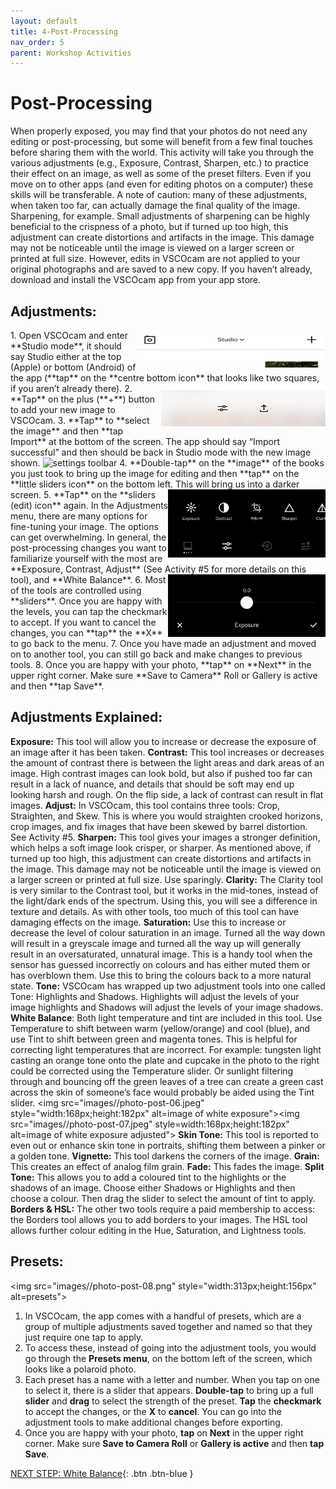 ```yaml
---
layout: default
title: 4-Post-Processing
nav_order: 5
parent: Workshop Activities
---
```

# Post-Processing
When properly exposed, you may find that your photos do not need any editing or post-processing, but some will benefit from a few final touches before sharing them with the world. This activity will take you through the various adjustments (e.g., Exposure, Contrast,  Sharpen, etc.) to practice their effect on an image, as well as some of the preset filters. Even if you move on to other apps (and even for editing photos on a computer) these skills will be transferable. A note of caution: many of these adjustments, when taken too far, can actually damage the final quality of the image. Sharpening, for example. Small adjustments of sharpening can be highly beneficial to the crispness of a photo, but if turned up too high, this adjustment can create distortions and artifacts in the image. This damage may not be noticeable until the image is viewed on a larger screen or printed at full size. However,  edits in VSCOcam are not applied to your original photographs and are saved to a new copy. If you haven’t already, download and install the VSCOcam app from your app store.

## Adjustments:
<img src="images//photo-post-01.jpeg" style="float:right;width:302px;height:60px" alt=studio mode toolbar>
1. Open VSCOcam and enter **Studio mode**, it should say Studio either at the top (Apple) or bottom (Android) of the app (**tap** on the **centre bottom icon** that looks like two squares, if you aren’t already there). 
<img src="images//photo-post-02.jpeg" style="float:right;width:263px;height:69px" alt=settings toolbar>
2. **Tap** on the plus (**+**) button to add your new image to VSCOcam. 
3. **Tap** to **select the image** and then **tap Import** at the bottom of the screen. The app should say “Import successful” and then should be back in Studio mode with the new image shown. 
<img src="images//photo-post-03.jpeg" style="float right" alt="settings toolbar">
4. **Double-tap** on the **image** of the books you just took to bring up the image for editing and then **tap** on the **little sliders icon** on the bottom left. This will bring us into a darker screen. 
<img src="images//photo-post-04.jpeg" style="float:right;width:252px;height:109px" alt=studio mode toolbar>
5. **Tap** on the **sliders (edit) icon** again. In the Adjustments menu, there are many options for fine-tuning your image. The options can get overwhelming. In general, the post-processing changes you want to familiarize yourself with the most are **Exposure, Contrast, Adjust** (See Activity #5 for more details on this tool), and **White Balance**. 
<img src="images//photo-post-05.jpeg" style="float:right;width:252px;height:100px" alt=studio mode toolbar>
6. Most of the tools are controlled using **sliders**. Once you are happy with the levels, you can tap the checkmark to accept. If you want to cancel the changes, you can **tap** the **X** to go back to the menu.
7. Once you have made an adjustment and moved on to another tool, you can still go back and make changes to previous tools. 
8. Once you are happy with your photo, **tap** on **Next** in the upper right corner. Make sure **Save to Camera** Roll or Gallery is active and then **tap Save**.

## Adjustments Explained: 
**Exposure:** This tool will allow you to increase or decrease the exposure of an image after it has been taken.
**Contrast:** This tool increases or decreases the amount of contrast there is between the light areas and dark areas of an image. High contrast images can look bold, but also if pushed too far can result in a lack of nuance, and details that should be soft may end up looking harsh and rough. On the flip side, a lack of contrast can result in flat images. 
**Adjust:** In VSCOcam, this tool contains three tools: Crop, Straighten, and Skew. This is where you would straighten crooked horizons, crop images, and fix images that have been skewed by barrel distortion. See Activity #5. 
**Sharpen:** This tool gives your images a stronger definition, which helps a soft image look crisper, or sharper. As mentioned above, if turned up too high, this adjustment can create distortions and artifacts in the image. This damage may not be noticeable until the image is viewed on a larger screen or printed at full size. Use sparingly.
**Clarity:** The Clarity tool is very similar to the Contrast tool, but it works in the mid-tones, instead of the light/dark ends of the spectrum. Using this, you will see a difference in texture and details. As with other tools, too much of this tool can have damaging effects on the image. 
**Saturation:** Use this to increase or decrease the level of colour saturation in an image. Turned all the way down will result in a greyscale image and turned all the way up will generally result in an oversaturated, unnatural image. This is a handy tool when the sensor has guessed incorrectly on colours and has either muted them or has overblown them. Use this to bring the colours back to a more natural state. 
**Tone:** VSCOcam has wrapped up two adjustment  tools into one called Tone: Highlights and Shadows. Highlights will adjust the levels of your image highlights and Shadows will adjust the levels of your image shadows.
**White Balance**: Both light temperature and tint are included in this tool. Use Temperature to shift between warm (yellow/orange) and cool (blue), and use Tint to shift between green and magenta tones. This is helpful for correcting light temperatures that are incorrect. For example: tungsten light casting an orange tone onto the plate and cupcake in the photo to the right could be corrected using the Temperature slider. Or sunlight filtering through and bouncing off the green leaves of a tree can create a green cast across the skin of someone’s face would probably be aided using the Tint slider.
<img src="images//photo-post-06.jpeg" style="width:168px;height:182px" alt=image of white exposure"><img src="images//photo-post-07.jpeg" style=width:168px;height:182px" alt=image of white exposure adjusted">
**Skin Tone:** This tool is reported to even out or enhance skin tone in portraits, shifting them between a pinker or a golden tone. 
**Vignette:** This tool darkens the corners of the image. 
**Grain:** This creates an effect of analog film grain. 
**Fade:** This fades the image.
**Split Tone:** This allows you to add a coloured tint to the highlights or the shadows of an image. Choose either Shadows or Highlights and then choose a colour. Then drag the slider to select the amount of tint to apply. 
**Borders & HSL:** The other two tools require a paid membership to access: the Borders tool allows you to add borders to your images. The HSL tool allows further colour editing in the Hue, Saturation, and Lightness tools. 

## Presets:
<img src="images//photo-post-08.png" style="width:313px;height:156px" alt=presets">
1. In VSCOcam, the app comes with a handful of presets, which are a group of multiple adjustments saved together and named so that they just require one tap to apply.
2. To access these, instead of going into the adjustment tools, you would go through the **Presets menu**, on the bottom left of the screen, which looks like a polaroid photo.
3. Each preset has a name with a letter and number. When you tap on one to select it, there is a slider that appears. **Double-tap** to bring up a full **slider** and **drag** to select the strength of the preset. **Tap** the **checkmark** to accept the changes, or the **X** to **cancel**. You can go into the adjustment tools to make additional changes before exporting. 
4. Once you are happy with your photo, **tap** on **Next** in the upper right corner. Make sure **Save to Camera Roll** or **Gallery is active** and then **tap Save**.

[NEXT STEP: White Balance](white-balance.html){: .btn .btn-blue }
